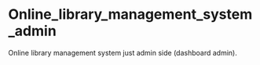 # Online_library_management_system_admin
Online library management system just admin side (dashboard admin).
